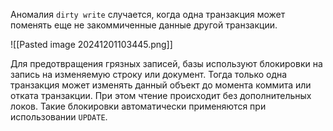 Аномалия `dirty write` случается, когда одна транзакция может поменять еще не закоммиченные данные другой транзакции.

![[Pasted image 20241201103445.png]]

Для предотвращения грязных записей, базы используют блокировки на запись на изменяемую строку или документ. Тогда только одна транзакция может изменять данный объект до момента коммита или отката транзакции. При этом чтение происходит без дополнительных локов. Такие блокировки автоматически применяются при использовании `UPDATE`.